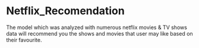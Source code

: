 # Netflix_Recomendation
The model which was analyzed with numerous netflix movies & TV shows data will recommend you the shows and movies that user may like based on their favourite.
